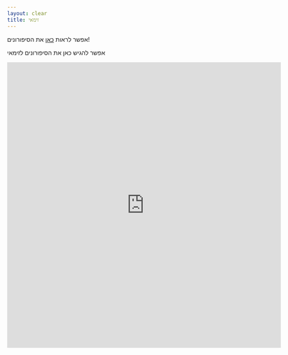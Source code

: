 ```yaml
---
layout: clear
title: זימאי
---
```

אפשר לראות [כאן](/sipuron/zimay_list) את הסיפורונים!

אפשר להגיש כאן את הסיפורונים לזימאי

<iframe src="https://docs.google.com/forms/d/e/1FAIpQLSfMj_WgVru5tE_Rmy57x9ZEPkxwQrJIII2Or72T8g0OriPYGQ/viewform?embedded=true" width="640" height="668" frameborder="0" marginheight="0" marginwidth="0">Loading…</iframe>


